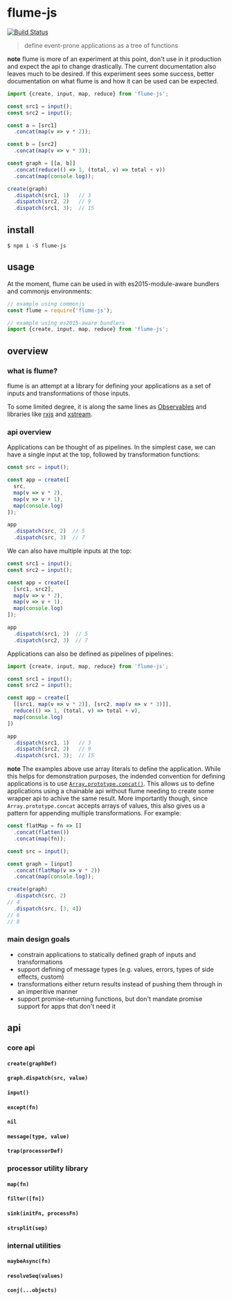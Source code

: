 # flume-js

[![Build Status](https://travis-ci.org/justinvdm/flume-core.svg?branch=master)](https://travis-ci.org/justinvdm/flume)

> define event-prone applications as a tree of functions

**note** flume is more of an experiment at this point, don't use in it production and expect the api to change drastically. The current documentation also leaves much to be desired. If this experiment sees some success, better documentation on what flume is and how it can be used can be expected.

```js
import {create, input, map, reduce} from 'flume-js';

const src1 = input();
const src2 = input();

const a = [src1]
  .concat(map(v => v * 2));

const b = [src2]
  .concat(map(v => v * 3));

const graph = [[a, b]]
  .concat(reduce(() => 1, (total, v) => total + v))
  .concat(map(console.log));

create(graph)
  .dispatch(src1, 1)   // 3
  .dispatch(src2, 2)   // 9
  .dispatch(src1, 3);  // 15
```

## install

```
$ npm i -S flume-js
```

## usage

At the moment, flume can be used in with es2015-module-aware bundlers and commonjs environments:

```js
// example using commonjs
const flume = require('flume-js');

// example using es2015-aware bundlers
import {create, input, map, reduce} from 'flume-js';
```

## overview

### what is flume?
flume is an attempt at a library for defining your applications as a set of inputs and transformations of those inputs.

To some limited degree, it is along the same lines as [Observables](https://github.com/tc39/proposal-observable) and libraries like [rxjs](https://github.com/ReactiveX/rxjs) and [xstream](http://staltz.com/xstream/).


### api overview
Applications can be thought of as pipelines. In the simplest case, we can have a single input at the top, followed by transformation functions:

```js
const src = input();

const app = create([
  src,
  map(v => v * 2),
  map(v => v + 1),
  map(console.log)
]);

app
  .dispatch(src, 2)  // 5
  .dispatch(src, 3)  // 7
```

We can also have multiple inputs at the top:

```js
const src1 = input();
const src2 = input();

const app = create([
  [src1, src2],
  map(v => v * 2),
  map(v => v + 1),
  map(console.log)
]);

app
  .dispatch(src1, 2)  // 5
  .dispatch(src2, 3)  // 7
```

Applications can also be defined as pipelines of pipelines:

```js
import {create, input, map, reduce} from 'flume-js';

const src1 = input();
const src2 = input();

const app = create([
  [[src1, map(v => v * 2)], [src2, map(v => v * 3)]],
  reduce(() => 1, (total, v) => total + v),
  map(console.log)
])

app
  .dispatch(src1, 1)   // 3
  .dispatch(src2, 2)   // 9
  .dispatch(src1, 3);  // 15
```

**note** The examples above use array literals to define the application. While this helps for demonstration purposes, the indended convention for defining applications is to use [`Array.prototype.concat()`](https://developer.mozilla.org/en/docs/Web/JavaScript/Reference/Global_Objects/Array/concat). This allows us to define applications using a chainable api without flume needing to create some wrapper api to achive the same result. More importantly though, since `Array.prototype.concat` accepts arrays of values, this also gives us a pattern for appending multiple transformations. For example:

```js
const flatMap = fn => []
  .concat(flatten())
  .concat(map(fn));

const src = input();

const graph = [input]
  .concat(flatMap(v => v * 2))
  .concat(map(console.log));

create(graph)
  .dispatch(src, 2)
// 4
  .dispatch(src, [3, 4])
// 6
// 8
```

### main design goals
- constrain applications to statically defined graph of inputs and transformations
- support defining of message types (e.g. values, errors, types of side effects, custom)
- transformations either return results instead of pushing them through in an imperitive manner
- support promise-returning functions, but don't mandate promise support for apps that don't need it

## api

### core api

#### `create(graphDef)`

#### `graph.dispatch(src, value)`

#### `input()`

#### `except(fn)`

#### `nil`

#### `message(type, value)`

#### `trap(processorDef)`

### processor utility library

#### `map(fn)`

#### `filter([fn])`

#### `sink(initFn, processFn)`

#### `strsplit(sep)`

### internal utilities

#### `maybeAsync(fn)`

#### `resolveSeq(values)`

#### `conj(...objects)`
